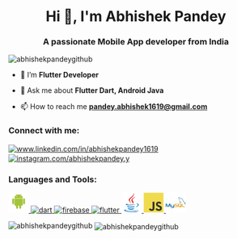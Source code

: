 <h1 align="center">Hi 👋, I'm Abhishek Pandey</h1>
<h3 align="center">A passionate Mobile App developer from India</h3>

<p align="left"> <img src="https://komarev.com/ghpvc/?username=abhishekpandeygithub&label=Profile%20views&color=0e75b6&style=flat" alt="abhishekpandeygithub" /> </p>

- 🌱 I’m **Flutter Developer**

- 💬 Ask me about **Flutter Dart, Android Java**

- 📫 How to reach me **pandey.abhishek1619@gmail.com**

<h3 align="left">Connect with me:</h3>
<p align="left">
<a href="https://linkedin.com/in/www.linkedin.com/in/abhishekpandey1619" target="blank"><img align="center" src="https://raw.githubusercontent.com/rahuldkjain/github-profile-readme-generator/master/src/images/icons/Social/linked-in-alt.svg" alt="www.linkedin.com/in/abhishekpandey1619" height="30" width="40" /></a>
<a href="https://instagram.com/instagram.com/abhishekpandey.y" target="blank"><img align="center" src="https://raw.githubusercontent.com/rahuldkjain/github-profile-readme-generator/master/src/images/icons/Social/instagram.svg" alt="instagram.com/abhishekpandey.y" height="30" width="40" /></a>
</p>

<h3 align="left">Languages and Tools:</h3>
<p align="left"> <a href="https://developer.android.com" target="_blank" rel="noreferrer"> <img src="https://raw.githubusercontent.com/devicons/devicon/master/icons/android/android-original-wordmark.svg" alt="android" width="40" height="40"/> </a> <a href="https://dart.dev" target="_blank" rel="noreferrer"> <img src="https://www.vectorlogo.zone/logos/dartlang/dartlang-icon.svg" alt="dart" width="40" height="40"/> </a> <a href="https://firebase.google.com/" target="_blank" rel="noreferrer"> <img src="https://www.vectorlogo.zone/logos/firebase/firebase-icon.svg" alt="firebase" width="40" height="40"/> </a> <a href="https://flutter.dev" target="_blank" rel="noreferrer"> <img src="https://www.vectorlogo.zone/logos/flutterio/flutterio-icon.svg" alt="flutter" width="40" height="40"/> </a> <a href="https://www.java.com" target="_blank" rel="noreferrer"> <img src="https://raw.githubusercontent.com/devicons/devicon/master/icons/java/java-original.svg" alt="java" width="40" height="40"/> </a> <a href="https://developer.mozilla.org/en-US/docs/Web/JavaScript" target="_blank" rel="noreferrer"> <img src="https://raw.githubusercontent.com/devicons/devicon/master/icons/javascript/javascript-original.svg" alt="javascript" width="40" height="40"/> </a> <a href="https://www.mysql.com/" target="_blank" rel="noreferrer"> <img src="https://raw.githubusercontent.com/devicons/devicon/master/icons/mysql/mysql-original-wordmark.svg" alt="mysql" width="40" height="40"/> </a> </p>

<p><img align="left" src="https://github-readme-stats.vercel.app/api/top-langs?username=abhishekpandeygithub&show_icons=true&locale=en&layout=compact" alt="abhishekpandeygithub" /></p>

<p>&nbsp;<img align="center" src="https://github-readme-stats.vercel.app/api?username=abhishekpandeygithub&show_icons=true&locale=en" alt="abhishekpandeygithub" /></p>
